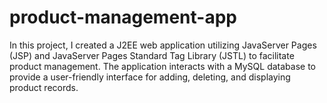 # product-management-app
In this project, I created a J2EE web application utilizing JavaServer Pages (JSP) and JavaServer Pages Standard Tag Library (JSTL) to facilitate product management. The application interacts with a MySQL database to provide a user-friendly interface for adding, deleting, and displaying product records.
